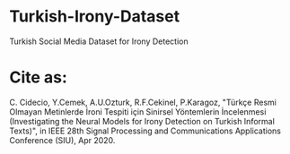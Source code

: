 # Turkish-Irony-Dataset
Turkish Social Media Dataset for Irony Detection


# Cite as: 
C. Cidecio, Y.Cemek, A.U.Ozturk, R.F.Cekinel, P.Karagoz, "Türkçe Resmi Olmayan Metinlerde İroni Tespiti için Sinirsel Yöntemlerin İncelenmesi (Investigating the Neural Models for Irony Detection on Turkish Informal Texts)",  in IEEE 28th Signal Processing and Communications Applications Conference (SIU), Apr 2020.
